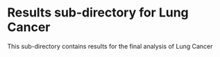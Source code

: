 # Results sub-directory for Lung Cancer
This sub-directory contains results for the final analysis of Lung Cancer

